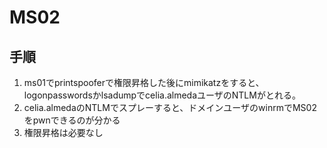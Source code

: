 # MS02

## 手順
1. ms01でprintspooferで権限昇格した後にmimikatzをすると、logonpasswordsかlsadumpでcelia.almedaユーザのNTLMがとれる。
2. celia.almedaのNTLMでスプレーすると、ドメインユーザのwinrmでMS02をpwnできるのが分かる
3. 権限昇格は必要なし